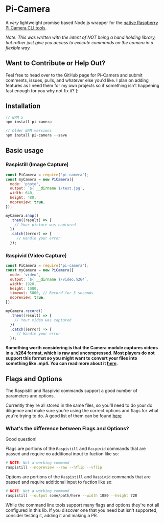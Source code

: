 # Pi-Camera
A _very_ lightweight promise based Node.js wrapper for the [native Raspberry Pi Camera CLI tools](https://www.raspberrypi.org/documentation/usage/camera/raspicam/README.md).

_Note: This was written with the intent of NOT being a hand holding library, but rather just give you access to execute commands on the camera in a flexible way._

## Want to Contribute or Help Out?
Feel free to head over to the GitHub page for Pi-Camera and submit comments, issues, pulls, and whatever else you'd like. I plan on adding features as I need them for my own projects so if something isn't happening fast enough for you why not fix it? (:

## Installation
```javascript
// NPM 5
npm install pi-camera

// Older NPM versions
npm install pi-camera --save
```

## Basic usage
### Raspistill (Image Capture)
```javascript
const PiCamera = require('pi-camera');
const myCamera = new PiCamera({
  mode: 'photo',
  output: `${ __dirname }/test.jpg`,
  width: 640,
  height: 480,
  nopreview: true,
});

myCamera.snap()
  .then((result) => {
    // Your picture was captured
  })
  .catch((error) => {
     // Handle your error
  });
```
### Raspivid (Video Capture)
```javascript
const PiCamera = require('pi-camera');
const myCamera = new PiCamera({
  mode: 'video',
  output: `${ __dirname }/video.h264`,
  width: 1920,
  height: 1080,
  timeout: 5000, // Record for 5 seconds
  nopreview: true,
});

myCamera.record()
  .then((result) => {
    // Your video was captured
  })
  .catch((error) => {
     // Handle your error
  });
```

__Something worth considering is that the Camera module captures videos in a .h264 format, which is raw and uncompressed. Most players do not support this format so you might want to convert your files into something like .mp4. You can read more about it [here](https://www.raspberrypi.org/documentation/usage/camera/raspicam/raspivid.md).__

## Flags and Options
The Raspistill and Raspivid commands support a good number of parameters and options.

Currently they're all stored in the same files, so you'll need to do your do diligence and make sure you're using the correct options and flags for what you're trying to do. A good list of them can be found [here](https://www.raspberrypi.org/documentation/raspbian/applications/camera.md)

### **What's the difference between Flags and Options?**
Good question!

Flags are portions of the `Raspistill` and `Raspivid` commands that are passed and require no additional input to fuction like so:
```bash
# NOTE: Not a working command
raspistill --nopreview --raw --hflip --vflip
```

Options are portions of the `Raspistill` and `Raspivid` commands that are passed and require additional input to fuction like so:
```bash
# NOTE: Not a working command
raspistill --output some/path/here --width 1080 --height 720
```

While the command line tools support many flags and options they're not all configured in this lib. If you discover one that you need but isn't supported, consider testing it, adding it and making a PR.
